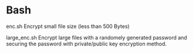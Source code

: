 # Bash
enc.sh
Encrypt small file size (less than 500 Bytes)

large_enc.sh
Encrypt large files with a randomely generated password and securing the password with private/public key 
encryption method.
